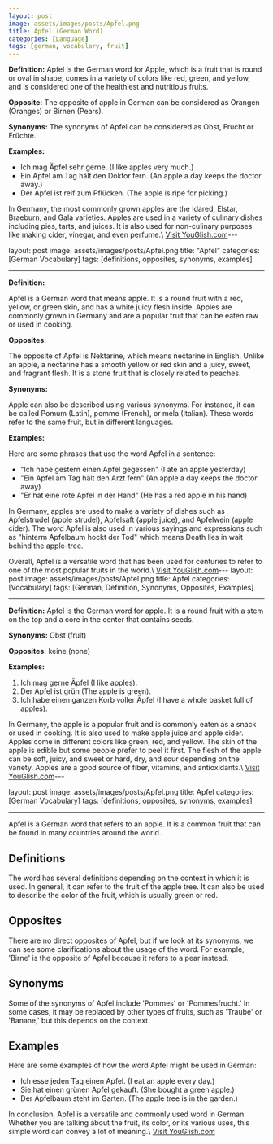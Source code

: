 ```yaml
---
layout: post
image: assets/images/posts/Apfel.png
title: Apfel (German Word)
categories: [Language]
tags: [german, vocabulary, fruit]
---
```


**Definition:** Apfel is the German word for Apple, which is a fruit that is round or oval in shape, comes in a variety of colors like red, green, and yellow, and is considered one of the healthiest and nutritious fruits.

**Opposite:** The opposite of apple in German can be considered as Orangen (Oranges) or Birnen (Pears).

**Synonyms:** The synonyms of Apfel can be considered as Obst, Frucht or Früchte.

**Examples:**

- Ich mag Äpfel sehr gerne. (I like apples very much.)
- Ein Apfel am Tag hält den Doktor fern. (An apple a day keeps the doctor away.)
- Der Apfel ist reif zum Pflücken. (The apple is ripe for picking.) 

In Germany, the most commonly grown apples are the Idared, Elstar, Braeburn, and Gala varieties. Apples are used in a variety of culinary dishes including pies, tarts, and juices. It is also used for non-culinary purposes like making cider, vinegar, and even perfume.\ <a id="yg-widget-0" class="youglish-widget" data-query="Apfel" data-lang="german" data-components="8412" data-auto-start="0" data-bkg-color="theme_light" data-title="How%20to%20pronounce%20Apfel%20in%20German"  rel="nofollow" href="https://youglish.com">Visit YouGlish.com</a><script async src="https://youglish.com/public/emb/widget.js" charset="utf-8"></script>---

layout: post
image: assets/images/posts/Apfel.png
title: "Apfel"
categories: [German Vocabulary]
tags: [definitions, opposites, synonyms, examples]

---

**Definition:**

Apfel is a German word that means apple. It is a round fruit with a red, yellow, or green skin, and has a white juicy flesh inside. Apples are commonly grown in Germany and are a popular fruit that can be eaten raw or used in cooking.

**Opposites:**

The opposite of Apfel is Nektarine, which means nectarine in English. Unlike an apple, a nectarine has a smooth yellow or red skin and a juicy, sweet, and fragrant flesh. It is a stone fruit that is closely related to peaches.

**Synonyms:**

Apple can also be described using various synonyms. For instance, it can be called Pomum (Latin), pomme (French), or mela (Italian). These words refer to the same fruit, but in different languages. 

**Examples:**

Here are some phrases that use the word Apfel in a sentence:

- "Ich habe gestern einen Apfel gegessen" (I ate an apple yesterday)
- "Ein Apfel am Tag hält den Arzt fern" (An apple a day keeps the doctor away)
- "Er hat eine rote Apfel in der Hand" (He has a red apple in his hand)

In Germany, apples are used to make a variety of dishes such as Apfelstrudel (apple strudel), Apfelsaft (apple juice), and Apfelwein (apple cider). The word Apfel is also used in various sayings and expressions such as "hinterm Apfelbaum hockt der Tod" which means Death lies in wait behind the apple-tree. 

Overall, Apfel is a versatile word that has been used for centuries to refer to one of the most popular fruits in the world.\ <a id="yg-widget-0" class="youglish-widget" data-query="Apfel" data-lang="german" data-components="8412" data-auto-start="0" data-bkg-color="theme_light" data-title="How%20to%20pronounce%20Apfel%20in%20German"  rel="nofollow" href="https://youglish.com">Visit YouGlish.com</a><script async src="https://youglish.com/public/emb/widget.js" charset="utf-8"></script>---
layout: post
image: assets/images/posts/Apfel.png
title: Apfel
categories: [Vocabulary]
tags: [German, Definition, Synonyms, Opposites, Examples]

---

**Definition:** Apfel is the German word for apple. It is a round fruit with a stem on the top and a core in the center that contains seeds.

**Synonyms:** Obst (fruit)

**Opposites:** keine (none)

**Examples:** 

1. Ich mag gerne Äpfel (I like apples).
2. Der Apfel ist grün (The apple is green).
3. Ich habe einen ganzen Korb voller Äpfel (I have a whole basket full of apples).

In Germany, the apple is a popular fruit and is commonly eaten as a snack or used in cooking. It is also used to make apple juice and apple cider. Apples come in different colors like green, red, and yellow. The skin of the apple is edible but some people prefer to peel it first. The flesh of the apple can be soft, juicy, and sweet or hard, dry, and sour depending on the variety. Apples are a good source of fiber, vitamins, and antioxidants.\ <a id="yg-widget-0" class="youglish-widget" data-query="Apfel" data-lang="german" data-components="8412" data-auto-start="0" data-bkg-color="theme_light" data-title="How%20to%20pronounce%20Apfel%20in%20German"  rel="nofollow" href="https://youglish.com">Visit YouGlish.com</a><script async src="https://youglish.com/public/emb/widget.js" charset="utf-8"></script>---

layout: post
image: assets/images/posts/Apfel.png
title: Apfel
categories: [German Vocabulary]
tags: [definitions, opposites, synonyms, examples]

---

Apfel is a German word that refers to an apple. It is a common fruit that can be found in many countries around the world.

## Definitions

The word has several definitions depending on the context in which it is used. In general, it can refer to the fruit of the apple tree. It can also be used to describe the color of the fruit, which is usually green or red.

## Opposites

There are no direct opposites of Apfel, but if we look at its synonyms, we can see some clarifications about the usage of the word. For example, 'Birne' is the opposite of Apfel because it refers to a pear instead.

## Synonyms

Some of the synonyms of Apfel include 'Pommes' or 'Pommesfrucht.' In some cases, it may be replaced by other types of fruits, such as 'Traube' or 'Banane,' but this depends on the context.

## Examples

Here are some examples of how the word Apfel might be used in German:

- Ich esse jeden Tag einen Apfel. (I eat an apple every day.)
- Sie hat einen grünen Apfel gekauft. (She bought a green apple.)
- Der Apfelbaum steht im Garten. (The apple tree is in the garden.) 

In conclusion, Apfel is a versatile and commonly used word in German. Whether you are talking about the fruit, its color, or its various uses, this simple word can convey a lot of meaning.\ <a id="yg-widget-0" class="youglish-widget" data-query="Apfel" data-lang="german" data-components="8412" data-auto-start="0" data-bkg-color="theme_light" data-title="How%20to%20pronounce%20Apfel%20in%20German"  rel="nofollow" href="https://youglish.com">Visit YouGlish.com</a><script async src="https://youglish.com/public/emb/widget.js" charset="utf-8"></script>